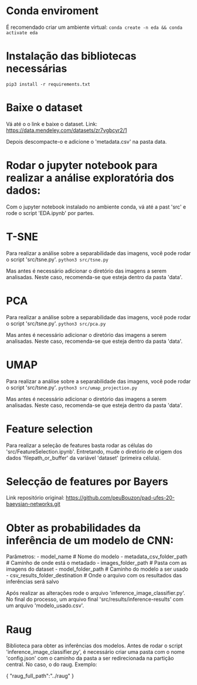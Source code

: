 # Conda enviroment 
É recomendado criar um ambiente virtual:
`conda create -n eda && conda activate eda`

# Instalação das bibliotecas necessárias
`pip3 install -r requirements.txt`
# Baixe o dataset
Vá até o o link e baixe o dataset. Link: https://data.mendeley.com/datasets/zr7vgbcyr2/1
 
Depois descompacte-o e adicione o 'metadata.csv' na pasta data.

# Rodar o jupyter notebook para realizar a análise exploratória dos dados:
Com o jupyter notebook instalado no ambiente conda, vá até a past 'src' e rode o script 'EDA.ipynb' por partes.

# T-SNE
Para realizar a análise sobre a separabilidade das imagens, você pode rodar o script 'src/tsne.py'.
`python3 src/tsne.py`

Mas antes é necessário adicionar o diretório das imagens a serem analisadas. Neste caso, recomenda-se que esteja dentro da pasta 'data'.

# PCA
Para realizar a análise sobre a separabilidade das imagens, você pode rodar o script 'src/tsne.py'.
`python3 src/pca.py`

Mas antes é necessário adicionar o diretório das imagens a serem analisadas. Neste caso, recomenda-se que esteja dentro da pasta 'data'.

# UMAP
Para realizar a análise sobre a separabilidade das imagens, você pode rodar o script 'src/tsne.py'.
`python3 src/umap_projection.py`

Mas antes é necessário adicionar o diretório das imagens a serem analisadas. Neste caso, recomenda-se que esteja dentro da pasta 'data'.

# Feature selection
Para realizar a seleção de features basta rodar as células do 'src/FeatureSelection.ipynb'. Entretando, mude o diretório de origem dos dados 'filepath_or_buffer' da variável 'dataset' (primeira célula).


# Selecção de features por Bayers
Link repositório original: https://github.com/peuBouzon/pad-ufes-20-baeysian-networks.git


# Obter as probabilidades da inferência de um modelo de CNN:
Parâmetros: 
    - model_name # Nome do modelo
    - metadata_csv_folder_path # Caminho de onde está o metadado
    - images_folder_path # Pasta com as imagens do dataset
    - model_folder_path # Caminho do modelo a ser usado
    - csv_results_folder_destination # Onde o arquivo com os resultados das inferências será salvo

Após realizar as alterações rode o arquivo 'inference_image_classifier.py'. No final do processo, um arquivo final 'src/results/inference-results' com um arquivo 'modelo_usado.csv'.

# Raug
Biblioteca para obter as inferências dos modelos. Antes de rodar o script 'inference_image_classifier.py', é necessário criar uma pasta com o nome 'config.json' com o caminho da pasta a ser redirecionada na partição central. No caso, o do raug. Exemplo:

{
    "raug_full_path":"../raug"
}


